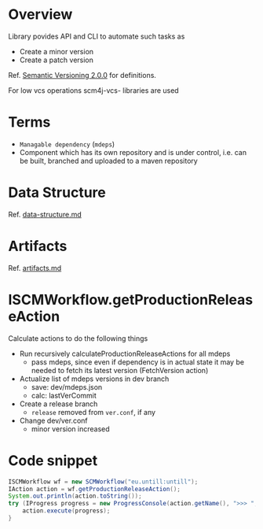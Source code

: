 # Overview

Library povides API and CLI to automate such tasks as
- Create a minor version
- Create a patch version

 Ref. [Semantic Versioning 2.0.0](http://semver.org/) for definitions.

For low vcs operations scm4j-vcs- libraries are used

# Terms

- `Managable dependency` (`mdeps`)
 - Component which has its own repository and is under control, i.e. can be built, branched and uploaded to a maven repository
  
# Data Structure

Ref. [data-structure.md](data-structure.md)
  
# Artifacts  

Ref. [artifacts.md](artifacts.md)

# ISCMWorkflow.getProductionReleaseAction

Calculate actions to do the following things

- Run recursively calculateProductionReleaseActions for all  mdeps
  - pass mdeps, since even if dependency is in actual state it may be needed to fetch its latest version (FetchVersion action)
- Actualize list of mdeps versions in dev branch
  - save: dev/mdeps.json
  - calc: lastVerCommit
- Create a release branch
    - `release` removed from `ver.conf`, if any
- Change dev/ver.conf
    - minor version increased 
    
# Code snippet
```java
ISCMWorkflow wf = new SCMWorkflow("eu.untill:untill");
IAction action = wf.getProductionReleaseAction();
System.out.println(action.toString());
try (IProgress progress = new ProgressConsole(action.getName(), ">>> ", "<<< ")) {
	action.execute(progress);
}
```

  
  
